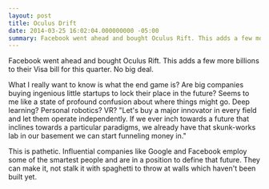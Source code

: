 ```yaml
---
layout: post
title: Oculus Drift
date: 2014-03-25 16:02:04.000000000 -05:00
summary: Facebook went ahead and bought Oculus Rift. This adds a few more billions to their Visa bill for this quarter. No big deal.
---
```

Facebook went ahead and bought Oculus Rift. This adds a few more billions to their Visa bill for this quarter. No big deal.

What I really want to know is what the end game is? Are big companies buying ingenious little startups to lock their place in the future? Seems to me like a state of profound confusion about where things might go. Deep learning? Personal robotics? VR? "Let's buy a major innovator in every field and let them operate independently. If we ever inch towards a future that inclines towards a particular paradigms, we already have that skunk-works lab in our basement we can start funneling money in."

This is pathetic. Influential companies like Google and Facebook employ some of the smartest people and are in a position to define that future. They can make it, not stalk it with spaghetti to throw at walls which haven't been built yet.
